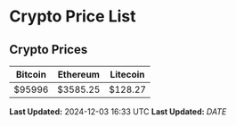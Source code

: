# Crypto Price List

## Crypto Prices
| Bitcoin | Ethereum | Litecoin |
| ------- | -------- | -------- |
| $95996 | $3585.25 | $128.27 |
**Last Updated:** 2024-12-03 16:33 UTC
**Last Updated:** $DATE$

